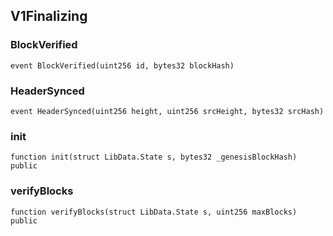 ## V1Finalizing

### BlockVerified

```solidity
event BlockVerified(uint256 id, bytes32 blockHash)
```

### HeaderSynced

```solidity
event HeaderSynced(uint256 height, uint256 srcHeight, bytes32 srcHash)
```

### init

```solidity
function init(struct LibData.State s, bytes32 _genesisBlockHash) public
```

### verifyBlocks

```solidity
function verifyBlocks(struct LibData.State s, uint256 maxBlocks) public
```
